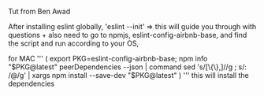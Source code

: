 Tut from Ben Awad

After installing eslint globally,
'eslint --init' => this will guide you through with questions
+
also need to go to npmjs, eslint-config-airbnb-base,
and find the script and run according to your OS,

for MAC '''
(
  export PKG=eslint-config-airbnb-base;
  npm info "$PKG@latest" peerDependencies --json | command sed 's/[\{\},]//g ; s/: /@/g' | xargs npm install --save-dev "$PKG@latest"
)
'''
this will install the dependencies


